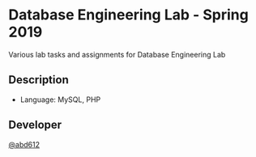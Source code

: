 # Database Engineering Lab - Spring 2019

Various lab tasks and assignments for Database Engineering Lab

## Description

* Language: MySQL, PHP

## Developer
 
[@abd612](https://github.com/abd612)